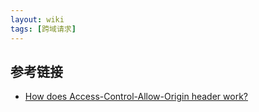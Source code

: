 ```yaml
---
layout: wiki
tags: [跨域请求]
---
```


## 参考链接

* [How does Access-Control-Allow-Origin header work?](https://stackoverflow.com/questions/10636611/how-does-access-control-allow-origin-header-work)